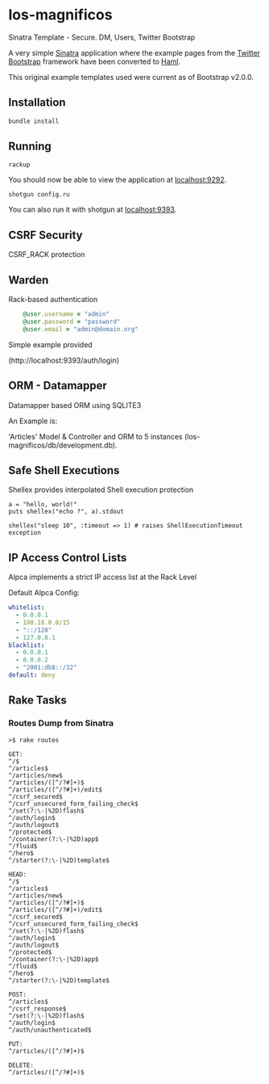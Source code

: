 los-magnificos
==============

Sinatra Template - Secure. DM, Users, Twitter Bootstrap

A very simple [Sinatra](http://www.sinatrarb.com/) application where the example pages from the [Twitter Bootstrap](http://twitter.github.com/bootstrap/) framework have been converted to [Haml](http://haml-lang.com/).

This original example templates used were current as of Bootstrap v2.0.0.

## Installation

```ruby
bundle install
```

## Running 

`rackup`

You should now be able to view the application at [localhost:9292](http://localhost:9292).

`shotgun config.ru`

You can also run it with shotgun at [localhost:9393](http://localhost:9393).

## CSRF Security

CSRF_RACK protection 

## Warden

Rack-based authentication

```ruby
	@user.username = "admin"
    @user.password = "password"
    @user.email = "admin@domain.org"
```

Simple example provided

(http://localhost:9393/auth/login)

## ORM - Datamapper

Datamapper based ORM using SQLITE3 

An Example is:

  'Articles' Model & Controller and ORM to 5 instances (los-magnificos/db/development.db).

## Safe Shell Executions

Shellex provides interpolated Shell execution protection

```
a = "hello, world!"
puts shellex("echo ?", a).stdout

shellex("sleep 10", :timeout => 1) # raises ShellExecutionTimeout exception
```

## IP Access Control Lists

Alpca implements a strict IP access list at the Rack Level

Default Alpca Config:

```yaml
whitelist:
  - 0.0.0.1
  - 198.18.0.0/15
  - "::/128"
  - 127.0.0.1
blacklist:
  - 0.0.0.1
  - 0.0.0.2
  - "2001:db8::/32"
default: deny
```

## Rake Tasks

### Routes Dump from Sinatra

```shell
>$ rake routes

GET:
^/$
^/articles$
^/articles/new$
^/articles/([^/?#]+)$
^/articles/([^/?#]+)/edit$
^/csrf_secured$
^/csrf_unsecured_form_failing_check$
^/set(?:\-|%2D)flash$
^/auth/login$
^/auth/logout$
^/protected$
^/container(?:\-|%2D)app$
^/fluid$
^/hero$
^/starter(?:\-|%2D)template$

HEAD:
^/$
^/articles$
^/articles/new$
^/articles/([^/?#]+)$
^/articles/([^/?#]+)/edit$
^/csrf_secured$
^/csrf_unsecured_form_failing_check$
^/set(?:\-|%2D)flash$
^/auth/login$
^/auth/logout$
^/protected$
^/container(?:\-|%2D)app$
^/fluid$
^/hero$
^/starter(?:\-|%2D)template$

POST:
^/articles$
^/csrf_response$
^/set(?:\-|%2D)flash$
^/auth/login$
^/auth/unauthenticated$

PUT:
^/articles/([^/?#]+)$

DELETE:
^/articles/([^/?#]+)$
```